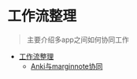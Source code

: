 # 工作流整理

> 主要介绍多app之间如何协同工作

<!--ts-->
* [工作流整理](#工作流整理)
   * [<a href="./marginnote_anki.md">Anki与marginnote协同</a>](#anki与marginnote协同)

<!-- Created by https://github.com/ekalinin/github-markdown-toc -->
<!-- Added by: runner, at: Mon Jun  6 16:18:22 UTC 2022 -->

<!--te-->
